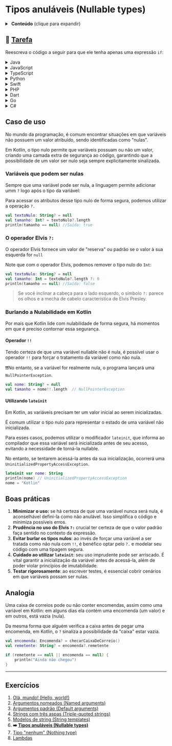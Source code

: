 # Tipos anuláveis (Nullable types)

<details>
<summary>&nbsp;<b>Conteúdo</b> (clique para expandir)</summary>

<p></p>

<!-- TOC -->

* [Tipos anuláveis (Nullable types)](#tipos-anuláveis-nullable-types)
    * [🔗 Tarefa](#-tarefa)
    * [Caso de uso](#caso-de-uso)
        * [Kotlin gerenciando variáveis que podem ser nulas](#kotlin-gerenciando-variáveis-que-podem-ser-nulas)
        * [O operador "Elvis" `?:`](#o-operador-elvis-)
        * [Burlando a Nulabilidade em Kotlin](#burlando-a-nulabilidade-em-kotlin)
            * [Operador `!!`](#operador-)
            * [Utilizando `lateinit`](#utilizando-lateinit)
    * [Boas práticas](#boas-práticas)
    * [Analogia](#analogia)
    * [Exercícios](#exercícios)

<!-- TOC -->

</details>

## 🔗 [Tarefa](https://play.kotlinlang.org/koans/Introduction/Nullable%20types/Task.kt)

Reescreva o código a seguir para que ele tenha apenas uma expressão `if`:
<details>
  <summary>Java</summary>

```java
package main

import org.jetbrains.annotations.NotNull;
import org.jetbrains.annotations.Nullable;

public void sendMessageToClient(
@Nullable Client client,
@Nullable String message,
@NotNull Mailer mailer
        ){
        if(client==null||message==null)return;

        PersonalInfoJava personalInfo=client.getPersonalInfo();
        if(personalInfo==null)return;

        String email=personalInfo.getEmail();
        if(email==null)return;

        mailer.sendMessage(email,message);
        }
```

</details>
<details>
  <summary>JavaScript</summary>

```javascript
function sendMessageToClient(client, message, mailer) {
    if (client === null || message === null) return;

    const personalInfo = client.getPersonalInfo();
    if (personalInfo === null) return;

    const email = personalInfo.getEmail();
    if (email === null) return;

    mailer.sendMessage(email, message);
}
```

</details>

<details>
  <summary>TypeScript</summary>

```typescript
interface Client {
    getPersonalInfo: () => PersonalInfo | null;
}

interface PersonalInfo {
    getEmail: () => string | null;
}

interface Mailer {
    sendMessage: (email: string, message: string) => void;
}

function sendMessageToClient(client: Client | null, message: string | null, mailer: Mailer): void {
    if (client === null || message === null) return;

    const personalInfo: PersonalInfo | null = client.getPersonalInfo();
    if (personalInfo === null) return;

    const email: string | null = personalInfo.getEmail();
    if (email === null) return;

    mailer.sendMessage(email, message);
}
```

</details>

<details>
  <summary>Python</summary>

```python
def send_message_to_client(client, message, mailer):
    if client is None or message is None:
        return

    personal_info = client.get_personal_info()
    if personal_info is None:
        return

    email = personal_info.get_email()
    if email is None:
        return

    mailer.send_message(email, message)
```

</details>

<details>
  <summary>Swift</summary>

```swift
func sendMessageToClient(client: Client?, message: String?, mailer: Mailer) {
    guard let client = client, let message = message else { return }

    guard let personalInfo = client.getPersonalInfo() else { return }

    guard let email = personalInfo.getEmail() else { return }

    mailer.sendMessage(email: email, message: message)
}
```

</details>

<details>
  <summary>PHP</summary>

```injectablephp
<?php

function sendMessageToClient($client, $message, $mailer) {
    if($client === null || $message === null) {
        return;
    }

    $personalInfo = $client->getPersonalInfo();
    if($personalInfo === null) {
        return;
    }

    $email = $personalInfo->getEmail();
    if($email === null) {
        return;
    }

    $mailer->sendMessage($email, $message);
}
?>
```

</details>

<details>
  <summary>Dart</summary>

```dart
void sendMessageToClient(Client client, String message, Mailer mailer) {
  if (client == null || message == null) return;

  PersonalInfo personalInfo = client.getPersonalInfo();
  if (personalInfo == null) return;

  String email = personalInfo.getEmail();
  if (email == null) return;

  mailer.sendMessage(email, message);
}
```

</details>

<details>
  <summary>Go</summary>

```go
package main

func sendMessageToClient(client *Client, message string, mailer *Mailer) {
	if client == nil || message == "" {
		return
	}

	personalInfo := client.getPersonalInfo()
	if personalInfo == nil {
		return
	}

	email := personalInfo.getEmail()
	if email == "" {
		return
	}

	mailer.sendMessage(email, message)
}

type Client struct {
	personalInfo *PersonalInfo
}

func (c *Client) getPersonalInfo() *PersonalInfo {
	return c.personalInfo
}

type PersonalInfo struct {
	email string
}

func (pi *PersonalInfo) getEmail() string {
	return pi.email
}

type Mailer struct{}

func (m *Mailer) sendMessage(email string, message string) {
	// lógica de envio de mensagem
}

```

</details>

<details>
  <summary>C#</summary>

```csharp
public void SendMessageToClient(
    Client client,
    string message,
    Mailer mailer
){
    if(client==null || message==null) return;
    
    PersonalInfo personalInfo=client.GetPersonalInfo();
    if(personalInfo==null) return;
    
    string email=personalInfo.Email; 
    if(email==null) return;
    
    mailer.SendMessage(email, message);
}
```

</details>

## Caso de uso

No mundo da programação, é comum encontrar situações em que variáveis não possuem um valor atribuído, sendo identificadas como "nulas".

Em Kotlin, o tipo nulo permite que variáveis possuam ou não um valor, criando uma camada extra de segurança ao código, garantindo que a
possibilidade de um valor ser nulo seja sempre explicitamente sinalizada.

### Variáveis que podem ser nulas

Sempre que uma variável pode ser nula, a linguagem permite adicionar umm `?` logo após o tipo da variável:

Para acessar os atributos desse tipo nulo de forma segura, podemos utilizar a operação `?.`

```kotlin
val textoNulo: String? = null
val tamanho: Int? = textoNulo?.length
println(tamanho == null) //Saída: true
```

### O operador Elvis `?:`

O operador Elvis fornece um valor de "reserva" ou padrão se o valor à sua esquerda for `null`

Note que com o operador Elvis, podemos remover o tipo nulo do `Int`:

```kotlin
val textoNulo: String? = null
val tamanho: Int = textoNulo?.length ?: 0
println(tamanho == null) //Saída: false
```

> Se você inclinar a cabeça para o lado esquerdo, o símbolo `?:` parece os olhos e a mecha de cabelo característica de Elvis Presley.

### Burlando a Nulabilidade em Kotlin

Por mais que Kotlin lide com nulabilidade de forma segura, há momentos em que é preciso contornar essa segurança.

#### Operador `!!`

Tendo certeza de que uma variável nullable não é nula, é possível usar o operador `!!` para forçar o tratamento da variável como não
nula. 

❗❗️No entanto, se a variável for realmente nula, o programa lançará uma `NullPointerException`.

```kotlin
val nome: String? = null
val tamanho = nome!!.length  // NullPointerException
```

#### Utilizando `lateinit`
Em Kotlin, as variáveis precisam ter um valor inicial ao serem inicializadas.

É comum utilizar o tipo nulo para representar o estado de uma variável não inicializada.

Para esses casos, podemos utilizar o modificador `lateinit`, que informa ao compilador que essa variável
será inicializada antes de seu acesso, evitando a necessidade de torná-la nullable.

No entanto, se tentarem acessá-la antes da sua inicialização, ocorrerá uma `UninitializedPropertyAccessException`.

```kotlin
lateinit var nome: String
println(nome) // UninitializedPropertyAccessException
nome = "Kotlin"
```

## Boas práticas

1. **Minimizar o uso:** se há certeza de que uma variável nunca será nula, é aconselhável defini-la como não anulável. Isso
   simplifica o código e minimiza possíveis erros.
2. **Prudência no uso do Elvis `?:`**  crucial ter certeza de que o valor padrão faça sentido no contexto da expressão.
3. **Evitar burlar os tipos nulos**: ao invés de forçar uma variável a ser tratada como não nula com `!!`, é benéfico optar pelo `?.` e
   modelar seu código com uma tipagem segura.
4. **Cuidado ao utilizar `lateinit`**: seu uso imprudente pode ser arriscado. É vital garantir a inicialização da variável antes de
   acessá-la, além de poder violar princípios de imutabilidade.
5. **Testar rigorosamente**: ao escrever testes, é essencial cobrir cenários em que variáveis possam ser nulas. 

## Analogia

Uma caixa de correios pode ou não conter encomendas, assim como uma variável em Kotlin: em alguns dias ela contém uma encomenda (um valor) e
em outros, está vazia (nula).

Da mesma forma que alguém verifica a caixa antes de pegar uma encomenda, em Kotlin, o `?` sinaliza a possibilidade da "caixa" estar vazia.

```kotlin
val encomenda: Encomenda? = checarCaixaDeCorreio()
val remetente: String? = encomenda?.remetente

if (remetente == null || encomenda == null) {
    println("Ainda não chegou")
}
```

---

## Exercícios

1. [Olá, mundo! (Hello, world!)](https://github.com/rsicarelli/kotlin-koans-edu-br/blob/main/koans/src/commonMain/kotlin/com/rsicarelli/koansbr/introduction/helloWorld/README.md)
2. [Argumentos nomeados (Named arguments)](https://github.com/rsicarelli/kotlin-koans-edu-br/blob/main/koans/src/commonMain/kotlin/com/rsicarelli/koansbr/introduction/namedArguments/README.md)
3. [Argumentos padrão (Default arguments)](https://github.com/rsicarelli/kotlin-koans-edu-br/blob/main/koans/src/commonMain/kotlin/com/rsicarelli/koansbr/introduction/defaultArguments/README.md)
4. [Strings com três aspas (Triple-quoted strings)](https://github.com/rsicarelli/kotlin-koans-edu-br/blob/main/koans/src/commonMain/kotlin/com/rsicarelli/koansbr/introduction/tripleQuotedStrings/README.md)
5. [Modelos de string (String templates)](https://github.com/rsicarelli/kotlin-koans-edu-br/blob/main/koans/src/commonMain/kotlin/com/rsicarelli/koansbr/introduction/stringTemplates/README.md)
6. **➡️ [Tipos anuláveis (Nullable types)](
   https://github.com/rsicarelli/kotlin-koans-edu-br/blob/main/koans/src/commonMain/kotlin/com/rsicarelli/koansbr/introduction/nullableTypes/README.md
   )**
7. [Tipo "nenhum" (Nothing type)](https://github.com/rsicarelli/kotlin-koans-edu-br/blob/main/koans/src/commonMain/kotlin/com/rsicarelli/koansbr/introduction/nothingType/README.md)
8. [Lambdas](https://github.com/rsicarelli/kotlin-koans-edu-br/blob/main/koans/src/commonMain/kotlin/com/rsicarelli/koansbr/introduction/lambdas/README.md)
